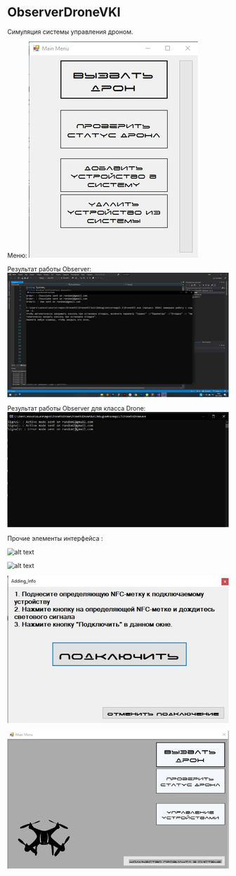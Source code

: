 # ObserverDroneVKI

Симуляция системы управления дроном.


Меню: 
![alt text](2rFzJ6NcKYQ.jpg "Описание будет тут")


Результат работы Observer:![alt text](4PSUJe6WQ6A.jpg
 "Описание будет тут")

Результат работы Observer для класса Drone: ![alt text](ScEU5h5XSOE.jpg
 "Описание будет тут")
 
 Прочие элементы интерфейса :
 
 ![alt text](WPBAyf206Lw.jpg.jpg
 "Описание будет тут")
 
 ![alt text](oRTSXhk66bY.jpg.jpg
 "Описание будет тут")
 
 ![alt text](7bKy3jeGn6E.jpg
 "Описание будет тут")
 
 ![alt text](rsc12q-tpGM.jpg
 "Описание будет тут")
